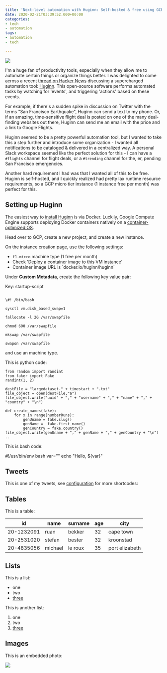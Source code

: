 ```yaml
---
title: 'Next-level automation with Huginn: Self-hosted & free using GCP'
date: 2020-02-21T03:39:52.000+00:00
categories:
- tech
- automation
tags:
- automation
- tech

---
```

![](/uploads/automation_small.jpg)

I'm a huge fan of productivity tools, especially when they allow me to automate certain things or organize things better. I was delighted to come across a recent  [thread on Hacker News](https://news.ycombinator.com/item?id=21772610 "Huginn") discussing a supercharged automation tool: [Huginn](https://github.com/huginn/huginn "Huginn"). This open-source software performs automated tasks by watching for 'events', and triggering 'actions' based on these events.

For example, if there's a sudden spike in discussion on Twitter with the terms "San Francisco Earthquake", Huginn can send a text to my phone. Or, if an amazing, time-sensitive flight deal is posted on one of the many deal-finding websites out there, Huginn can send me an email with the price and a link to Google Flights.

Huginn seemed to be a pretty powerful automation tool, but I wanted to take this a step further and introduce some organization - I wanted all notifications to be cataloged & delivered in a centralized way. A personal Slack workspace seemed like the perfect solution for this - I can have a `#flights` channel for flight deals, or a `#trending` channel for the, er, pending San Francisco emergencies.

Another hard requirement I had was that I wanted all of this to be free. Huginn is self-hosted, and I quickly realized had pretty lax runtime resource requirements, so a GCP micro tier instance (1 instance free per month) was perfect for this.

## Setting up Huginn

The easiest way to [install Huginn](https://github.com/huginn/huginn/blob/master/doc/docker/install.md "Huginn installation") is via Docker. Luckily, Google Compute Engine supports deploying Docker containers natively on a [container-optimized OS](https://cloud.google.com/container-optimized-os/docs "Container optimized GCP OS").

Head over to GCP, create a new project, and create a new instance.

On the instance creation page, use the following settings:

* `f1-micro` machine type (1 free per month)
* Check 'Deploy a container image to this VM instance'
* Container image URL is \`docker.io/huginn/huginn\`

Under **Custom Metadata**, create the following key value pair:

Key: startup-script 

```

\#! /bin/bash

sysctl vm.disk_based_swap=1

fallocate -l 2G /var/swapfile

chmod 600 /var/swapfile

mkswap /var/swapfile

swapon /var/swapfile

```

and use an machine type. 

This is python code:

    from random import randint
    from faker import Fake
    randint(1, 2)
    
    destFile = "largedataset-" + timestart + ".txt"
    file_object = open(destFile,"a")
    file_object.write("uuid" + "," + "username" + "," + "name" + "," + "country" + "\n")
    
    def create_names(fake):
        for x in range(numberRuns):
            genUname = fake.slug()
            genName =  fake.first_name()
            genCountry = fake.country()
    file_object.write(genUname + "," + genName + "," + genCountry + "\n")
    ..

This is bash code:

\#!/usr/bin/env bash
var=""
echo "Hello, ${var}"

## Tweets

This is one of my tweets, see [configuration](https://gohugo.io/content-management/shortcodes/#highlight) for more shortcodes:

## Tables

This is a table:

| id | name | surname | age | city |
| --- | --- | --- | --- | --- |
| 20-1232091 | ruan | bekker | 32 | cape town |
| 20-2531020 | stefan | bester | 32 | kroonstad |
| 20-4835056 | michael | le roux | 35 | port elizabeth |

## Lists

This is a list:

* one
* two
* [three](https://example.com)

This is another list:

1. one
2. two
3. [three](https://example.com)

## Images

This is an embedded photo:

![](https://images.pexels.com/photos/248797/pexels-photo-248797.jpeg?auto=compress&cs=tinysrgb&dpr=1&w=500)